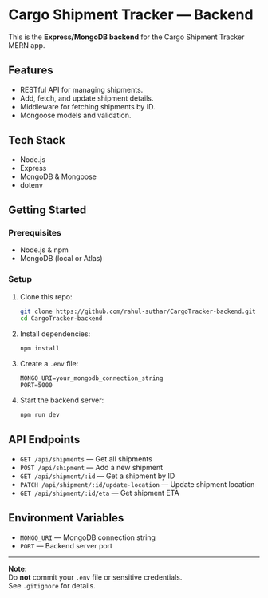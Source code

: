 # Cargo Shipment Tracker — Backend

This is the **Express/MongoDB backend** for the Cargo Shipment Tracker MERN app.

## Features

- RESTful API for managing shipments.
- Add, fetch, and update shipment details.
- Middleware for fetching shipments by ID.
- Mongoose models and validation.

## Tech Stack

- Node.js
- Express
- MongoDB & Mongoose
- dotenv

## Getting Started

### Prerequisites

- Node.js & npm
- MongoDB (local or Atlas)

### Setup

1. Clone this repo:
   ```sh
   git clone https://github.com/rahul-suthar/CargoTracker-backend.git
   cd CargoTracker-backend
   ```

2. Install dependencies:
   ```sh
   npm install
   ```

3. Create a `.env` file:
   ```
   MONGO_URI=your_mongodb_connection_string
   PORT=5000
   ```

4. Start the backend server:
   ```sh
   npm run dev
   ```

## API Endpoints

- `GET /api/shipments` — Get all shipments
- `POST /api/shipment` — Add a new shipment
- `GET /api/shipment/:id` — Get a shipment by ID
- `PATCH /api/shipment/:id/update-location` — Update shipment location
- `GET /api/shipment/:id/eta` — Get shipment ETA

## Environment Variables

- `MONGO_URI` — MongoDB connection string
- `PORT` — Backend server port

---

**Note:**  
Do **not** commit your `.env` file or sensitive credentials.  
See `.gitignore` for details.